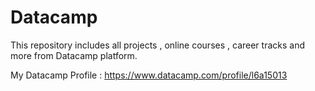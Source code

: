 # Datacamp
This repository includes all projects , online courses ,  career tracks and more from Datacamp platform.


My Datacamp Profile : https://www.datacamp.com/profile/l6a15013

